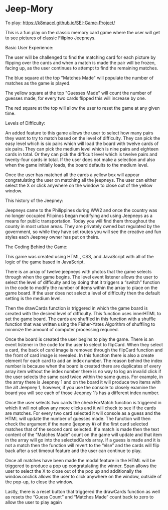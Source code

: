 

# Jeep-Mory

To play: https://k8macel.github.io/SEI-Game-Project/

This is a fun play on the classic memory card game where the user will get to see pictures of classic Filipino Jeepneys. 

Basic User Experience:

The user will be challenged to find the matching card for each picture by flipping over the cards and when a match is made the pair will be frozen, facing up, as the user continues to attempt to find the remaining matches. 

The blue square at the top "Matches Made" will populate the number of matches as the game is played.

The yellow square at the top "Guesses Made" will count the number of guesses made, for every two cards flipped this will increase by one.

The red square at the top will allow the user to reset the game at any given time.

Levels of Difficulty:

An added feature to this game allows the user to select how many pairs they want to try to match based on the level of difficulty. They can pick the easy level which is six pairs which will load the board with twelve cards of six pairs. They can pick the medium level which is nine pairs and eighteen cards in total. Or they can pick the difficult level which is twelve pairs and twenty-four cards in total. If the user does not make a selection and also when the game initially loads, the board defaults to the medium level.  

Once the user has matched all the cards a yellow box will appear congratulating the user on matching all the jeepneys. The user can either select the X or click anywhere on the window to close out of the yellow window.

This history of the Jeepney:

Jeepneys came to the Philippines during WW2 and once the country was no longer occupied Filipinos began modifying and using Jeepneys as a means for public transportation. Today you will find them throughout the county in most urban areas. They are privately owned but regulated by the government, so while they have set routes you will see the creative and fun styles each Jeepney owner has put on theirs. 

The Coding Behind the Game:

This game was created using HTML, CSS, and JavaScript with all of the logic of the game based in JavaScript. 

There is an array of twelve jeepneys with photos that the game selects through when the game begins. The level event listener allows the user to select the level of difficulty and by doing that it triggers a “switch” function in the code to modify the number of items within the array to place on the game board. If the user does not select a level of difficulty then the default setting is the medium level.

Then the drawCards function is triggered in which the game board is created with the desired level of difficulty. This function uses innerHTML to set the game board. The cards are shuffled in this function with a shuffle function that was written using the Fisher-Yates Algorithm of shuffling to minimize the amount of computer processing required.

Once the board is created the user begins to play the game. There is an event listener in the code for the user to select to flipCard. When they select a card, the back of card image is removed through the flipCard function and the front of card image is revealed.  In this function there is also a create element for each card to add an index number. The reason behind the index number is because when the board is created there are duplicates of every array item without the index number there is no way to log an invalid click if the user selects the same card twice within the same guess. For example, in the array there is Jeepney 1 and on the board it will produce two items with the alt Jeepney 1, however, if you use the console to closely examine the board you will see each of those Jeepney 1’s has a different index number. 

Once the user selects two cards the checkForMatch function is triggered in which it will not allow any more clicks and it will check to see if the cards are matches. For every two card selected it will console as a guess and the HTML will update the number of guesses made. The function will then check the argument if the name (jeepney #) of the first card selected matches that of the second card selected. If a match is made then the text content of the “Matches Made” count on the game will update and that item in the array will go into the selectedCards array. If a guess is made and it is not a match then the function will revert to the “else” and the cards will flip back after a set timeout feature and the user can continue to play.

Once all matches have been made the modal feature in the HTML will be triggered to produce a pop up congratulating the winner. Span allows the user to select the X to close out of the pop up and additionally the window.onclick allows the user to click anywhere on the window, outside of the pop-up, to close the window.

Lastly, there is a reset button that triggered the drawCards function as well as resets the “Guess Count” and “Matches Made” count back to zero to allow the user to play again
